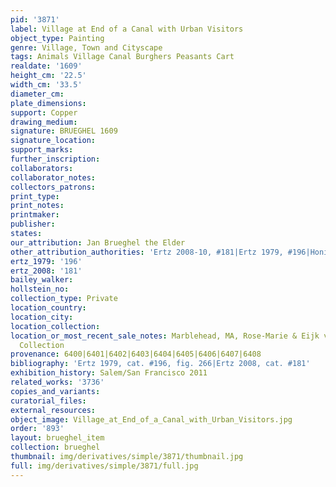 ```yaml
---
pid: '3871'
label: Village at End of a Canal with Urban Visitors
object_type: Painting
genre: Village, Town and Cityscape
tags: Animals Village Canal Burghers Peasants Cart
realdate: '1609'
height_cm: '22.5'
width_cm: '33.5'
diameter_cm: 
plate_dimensions: 
support: Copper
drawing_medium: 
signature: BRUEGHEL 1609
signature_location: 
support_marks: 
further_inscription: 
collaborators: 
collaborator_notes: 
collectors_patrons: 
print_type: 
print_notes: 
printmaker: 
publisher: 
states: 
our_attribution: Jan Brueghel the Elder
other_attribution_authorities: 'Ertz 2008-10, #181|Ertz 1979, #196|Honig database'
ertz_1979: '196'
ertz_2008: '181'
bailey_walker: 
hollstein_no: 
collection_type: Private
location_country: 
location_city: 
location_collection: 
location_or_most_recent_sale_notes: Marblehead, MA, Rose-Marie & Eijk van Otterloo
  Collection
provenance: 6400|6401|6402|6403|6404|6405|6406|6407|6408
bibliography: 'Ertz 1979, cat. #196, fig. 266|Ertz 2008, cat. #181'
exhibition_history: Salem/San Francisco 2011
related_works: '3736'
copies_and_variants: 
curatorial_files: 
external_resources: 
object_image: Village_at_End_of_a_Canal_with_Urban_Visitors.jpg
order: '893'
layout: brueghel_item
collection: brueghel
thumbnail: img/derivatives/simple/3871/thumbnail.jpg
full: img/derivatives/simple/3871/full.jpg
---
```

